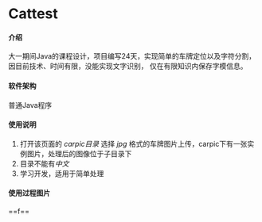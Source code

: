 #  Cattest

#### 介绍
大一期间Java的课程设计，项目编写24天，实现简单的车牌定位以及字符分割，因目前技术、时间有限，没能实现文字识别，
仅在有限知识内保存字模信息。


#### 软件架构
普通Java程序


#### 使用说明
1. 打开该页面的 *carpic目录* 选择 *jpg* 格式的车牌图片上传，carpic下有一张实例图片，处理后的图像位于子目录下
2. 目录不能有*中文*
3. 学习开发，适用于简单处理


#### 使用过程图片

==f==
